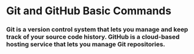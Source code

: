 # Git and GitHub Basic Commands
 
 ### Git is a version control system that lets you manage and keep track of your source code history. GitHub is a cloud-based hosting service that lets you manage Git repositories.